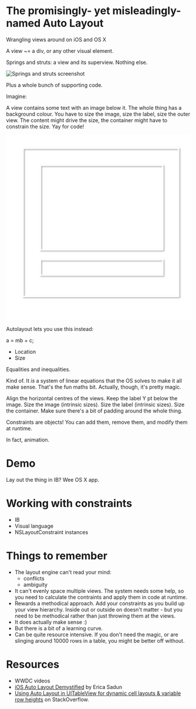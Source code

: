 # The promisingly- yet misleadingly-named Auto Layout

Wrangling views around on iOS and OS X

A view ~= a div, or any other visual element.

Springs and struts: a view and its superview. Nothing else.

![Springs and struts screenshot]()

Plus a whole bunch of supporting code.

Imagine:

A view contains some text with an image below it. The whole thing has a background colour. You have to size the image, size the label, size the outer view. The content might drive the size, the container might have to constrain the size. Yay for code!

![Picture of the hierarchy](images/views.png)

Autolayout lets you use this instead:

a = mb + c;

* Location
* Size

Equalities and inequalities.

Kind of. It *is* a system of linear equations that the OS solves to make it all make sense. That's the fun maths bit. Actually, though, it's pretty magic.

Align the horizontal centres of the views.
Keep the label Y pt below the image.
Size the image (intrinsic sizes).
Size the label (intrinsic sizes).
Size the container.
Make sure there's a bit of padding around the whole thing.

Constraints are objects! You can add them, remove them, and modify them at runtime.

In fact, animation.

# Demo

Lay out the thing in IB? Wee OS X app.

# Working with constraints

* IB
* Visual language
* NSLayoutConstraint instances

# Things to remember

* The layout engine can't read your mind:
  * conflicts
  * ambiguity
* It can't evenly space multiple views. The system needs some help, so you need to calculate the contraints and apply them in code at runtime.
* Rewards a methodical approach. Add your constraints as you build up your view hierarchy. Inside out or outside on doesn't matter - but you need to be methodical rather than just throwing them at the views.
* It does actually make sense :)
* But there is a bit of a learning curve.
* Can be quite resource intensive. If you don't need the magic, or are slinging around 10000 rows in a table, you might be better off without.

# Resources

* WWDC videos
* [iOS Auto Layout Demystified](http://www.amazon.co.uk/Auto-Layout-Demystified-Mobile-Programming-ebook/dp/B00C68XS0S) by Erica Sadun
* [Using Auto Layout in UITableView for dynamic cell layouts & variable row heights](http://stackoverflow.com/questions/18746929/using-auto-layout-in-uitableview-for-dynamic-cell-layouts-variable-row-heights) on StackOverflow.
